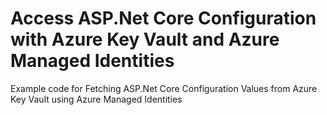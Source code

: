# Access ASP.Net Core Configuration with Azure Key Vault and Azure Managed Identities
Example code for Fetching ASP.Net Core Configuration Values from Azure Key Vault using Azure Managed Identities
